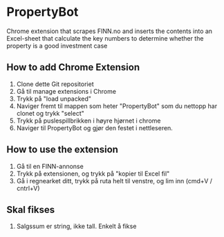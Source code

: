 # PropertyBot
Chrome extension that scrapes FINN.no and inserts the contents into an Excel-sheet that calculate the key numbers to determine whether the property is a good investment case

## How to add Chrome Extension

1. Clone dette Git repositoriet
2. Gå til manage extensions i Chrome
3. Trykk på "load unpacked"
4. Naviger fremt til mappen som heter "PropertyBot" som du nettopp har clonet og trykk "select"
5. Trykk på puslespillbrikken i høyre hjørnet i chrome
6. Naviger til PropertyBot og gjør den festet i nettleseren.

## How to use the extension

1. Gå til en FINN-annonse
2. Trykk på extensionen, og trykk på "kopier til Excel fil"
3. Gå i regnearket ditt, trykk på ruta helt til venstre, og lim inn (cmd+V / cntrl+V)

## Skal fikses

1. Salgssum er string, ikke tall. Enkelt å fikse

